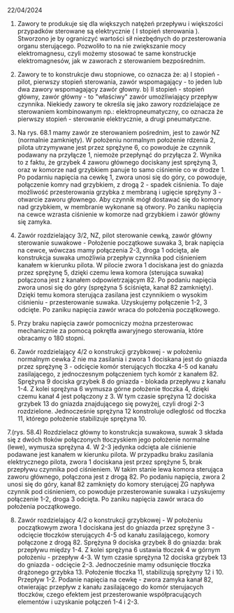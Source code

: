 22/04/2024

1. Zawory te produkuje się dla większych natężeń przepływu i większości przypadków sterowane są elektrycznie ( I stopień sterowania ). Stworzono je by ograniczyć wartości sił niezbędnych do przesterowania organu sterującego. Pozwoliło to na nie zwiększanie mocy elektromagnesu, czyli możemy stosować te same konstruckje elektromagnesów, jak w zaworach z sterowaniem bezpośrednim.

2. Zawory te to konstrukcje dwu stopniowe, co oznacza że:
a) I stopień - pilot, pierwszy stopień sterowania, zawór wspomagający - to jeden lub dwa zawory wspomagający zawór głowny.
b) II stopień - stopień główny, zawór główny - to "właściwy" zawór umożliwiający przepływ czynnika. Niekiedy zawory te określa się jako zawory rozdzielające ze sterowaniem kombinowanym np.: elektropneumatyczny, co oznacza że pierwszy stopień - sterowanie elektrycznie, a drugi pneumatyczne.

3. Na rys. 68.1 mamy zawór ze sterowaniem pośrednim, jest to zawór NZ (normalnie zamknięty). W położeniu normalnym położenie rdzenia 2, pilota utrzymywane jest przez sprężyne 6, co powoduje że czynnik podawany na przyłącze 1, niemoże przepłynąć do przyłącza 2. 
Wynika to z faktu, że grzybek 4 zaworu głównego dociskany jest sprężyną 3, oraz w komorze nad grzybkiem panuje to samo ciśnienie co w drodze 1. Po podarniu napięcia na cewkę 1, zwora unosi się do góry, co powoduje, połączenie komry nad grzybkiem, z drogą 2 - spadek ciśnienia. To daje możliwość przesterowania grzybka z membraną i ugięcie sprężyny 3 - otwarcie zaworu głownego. 
Aby czynnik mógł dostawać się do komory nad grzybkiem, w membranie wykonane są otwory.
Po zaniku napięcia na cewce wzrasta ciśnienie w komorze nad grzybkiem i zawór główny się zamyka.

4. Zawór rozdzielający 3/2, NZ, pilot sterowanie cewką, zawór główny sterowanie suwakowe - Położenie początkowe suwaka 3, brak napięcia na cewce, wówczas mamy połączenia 2-3, droga 1 odcięta, ale konstrukcja suwaka umożliwia przepływ czynnika pod ciśnieniem kanałem w kierunku pilota. 
W pilocie zwora 1 dociskana jest do gniazda przez sprężynę 5, dzięki czemu lewa komora (sterująca suwaka) połączona jest z kanałem odpowietrzającym 82. Po podaniu napięcia zwora unosi się do góry (sprężyna 5 ściśnięta, kanał 82 zamknięty). Dzięki temu komora sterująca zasilana jest czynnikiem o wysokim ciśnieniu - przesterowanie suwaka. Uzyskujemy połączenie 1-2, 3 odcięte. 
Po zaniku napięcia zawór wraca do położenia początkowego.

5. Przy braku napięcia zawór pomocniczy można przesterowac mechanicznie za pomocą pokrętła awaryjnego sterowania, które obracamy o 180 stopni.

6. Zawór rozdzielający 4/2 o konstrukcji grzybkowej - w położeniu normalnym cewka 2 nie ma zasilania i zwora 1 dociskana jest do gniazda przez sprężynę 3 - odcięcie komór sterujących tłoczka 4-5 od kanału zasilającego, z jednoczesnym połączeniem tych komór z kanałem 82. Sprężyna 9 dociska grzybek 8 do gniazda - blokada przepływu z kanału 1-4.
Z kolei sprężyna 6 wymusza górne położenie tłoczka 4, dzięki czemu kanał 4 jest połączony z 3. W tym czasie sprężyna 12 dociska grzybek 13 do gniazda znajdującego się powyżej, czyli drogi 2-3 rozdzielone.
Jednocześnie sprężyna 12 konstroluje odległość od tłoczka 11, którego położenie stabilizuje sprężyna 10.

7.(rys. 58.4) Rozdzielacz główny to konstrukcja suwakowa, suwak 3 składa się z dwóch tłoków połączonych tłoczyskiem jego położenie normalne (lewe), wymusza sprężyna 4.
W 2-3 jedynka odcięta ale ciśnienie podawane jest kanałem w kierunku pilota. W przypadku braku zasilania elektrycznego pilota, zwora 1 dociskana jest przez sprężyne 5, brak przepływu czynnika pod ciśnieniem.
W takim stanie lewa komora sterująca zaworu głównego, połączona jest z drogą 82. Po podaniu napięcia, zwora 2 unosi się do góry, kanał 82 zamknięty do komory sterującej ZG napływa czynnik pod ciśnieniem, co powoduje przesterowanie suwaka i uzyskujemy połączenie 1-2, droga 3 odcięta. Po zaniku napięcia zawór wraca do położenia początkowego.

8. Zawór rozdzielający 4/2 o konstrukcji grzybkowej - W położeniu początkowym zwora 1 dociskana jest do gniazda przez sprężyne 3 - odcięcie tłoczków sterujących 4-5 od kanału zasilającego, komory połączone z drogą 82.
Sprężyna 9 dociska grzybek 8 do gniazda: brak przepływu między 1-4. Z kolei sprężyna 6 ustawia tłoczek 4 w górnym położeniu - przepływ 4-3. W tym czasie sprężyna 12 dociska grzybek 13 do gniazda - odcięcie 2-3. Jednocześnie mamy odsunięcie tłoczka drążonego grzybka 13. Położenie tłoczka 11, stabilizują sprężyny 12 i 10. Przepływ 1-2.
Podanie napięcia na cewkę - zwora zamyka kanał 82, otwierając przepływ z kanału zasilającego do komór sterujacych tłoczków, czego efektem jest przesterowanie współpracujących elementów i uzyskanie połączeń 1-4 i 2-3.
